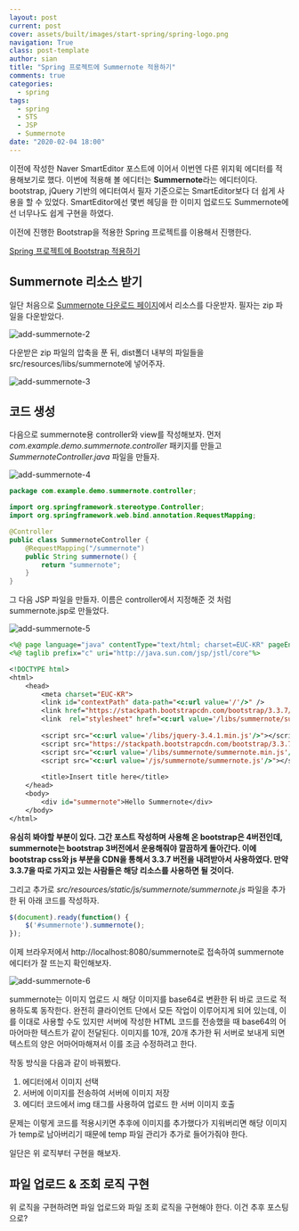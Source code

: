```yaml
---
layout: post
current: post
cover: assets/built/images/start-spring/spring-logo.png
navigation: True
class: post-template
author: sian
title: "Spring 프로젝트에 Summernote 적용하기"
comments: true
categories:
  - spring
tags:
  - spring
  - STS
  - JSP
  - Summernote
date: "2020-02-04 18:00"
---
```


이전에 작성한 Naver SmartEditor 포스트에 이어서 이번엔 다른 위지윅 에디터를 적용해보기로 했다. 이번에 적용해 볼 에디터는 **Summernote**라는 에디터이다. bootstrap, jQuery 기반의 에디터여서 필자 기준으로는 SmartEditor보다 더 쉽게 사용을 할 수 있었다. SmartEditor에선 몇번 헤딩을 한 이미지 업로드도 Summernote에선 너무나도 쉽게 구현을 하였다.



이전에 진행한 Bootstrap을 적용한 Spring 프로젝트를 이용해서 진행한다.

[Spring 프로젝트에 Bootstrap 적용하기](/spring/add-bootstrap)



## Summernote 리소스 받기

일단 처음으로 [Summernote 다운로드 페이지](https://github.com/summernote/summernote/releases)에서 리소스를 다운받자. 필자는 zip 파일을 다운받았다.

![add-summernote-2](\assets\built\images\add-summernote\add-summernote-2.JPG)



다운받은 zip 파일의 압축을 푼 뒤, dist폴더 내부의 파일들을 src/resources/libs/summernote에 넣어주자.

![add-summernote-3](\assets\built\images\add-summernote\add-summernote-3.JPG)



## 코드 생성

다음으로 summernote용 controller와 view를 작성해보자. 먼저 *com.example.demo.summernote.controller* 패키지를 만들고 *SummernoteController.java* 파일을 만들자.

![add-summernote-4](\assets\built\images\add-summernote\add-summernote-4.JPG)

```java
package com.example.demo.summernote.controller;

import org.springframework.stereotype.Controller;
import org.springframework.web.bind.annotation.RequestMapping;

@Controller
public class SummernoteController {
	@RequestMapping("/summernote")
	public String summernote() {
		return "summernote";
	}
}
```



그 다음 JSP 파일을 만들자. 이름은 controller에서 지정해준 것 처럼 summernote.jsp로 만들었다.

![add-summernote-5](\assets\built\images\add-summernote\add-summernote-5.JPG)

```jsp
<%@ page language="java" contentType="text/html; charset=EUC-KR" pageEncoding="EUC-KR"%>
<%@ taglib prefix="c" uri="http://java.sun.com/jsp/jstl/core"%>

<!DOCTYPE html>
<html>
	<head>
		<meta charset="EUC-KR">
		<link id="contextPath" data-path="<c:url value='/'/>" />
		<link href="https://stackpath.bootstrapcdn.com/bootstrap/3.3.7/css/bootstrap.min.css" rel="stylesheet">
		<link  rel="stylesheet" href="<c:url value='/libs/summernote/summernote.min.css'/>"/>
		
		<script src="<c:url value='/libs/jquery-3.4.1.min.js'/>"></script>
		<script src="https://stackpath.bootstrapcdn.com/bootstrap/3.3.7/js/bootstrap.min.js"></script>
		<script src="<c:url value='/libs/summernote/summernote.min.js'/>"></script>
		<script src="<c:url value='/js/summernote/summernote.js'/>"></script>
		
		<title>Insert title here</title>
	</head>
	<body>
		<div id="summernote">Hello Summernote</div>
	</body>
</html>
```



**유심히 봐야할 부분이 있다. 그간 포스트 작성하며 사용해 온 bootstrap은 4버전인데, summernote는 bootstrap 3버전에서 운용해줘야 깔끔하게 돌아간다. 이에 bootstrap css와 js 부분을 CDN을 통해서 3.3.7 버전을 내려받아서 사용하였다. 만약 3.3.7을 따로 가지고 있는 사람들은 해당 리소스를 사용하면 될 것이다.**

그리고 추가로 *src/resources/static/js/summernote/summernote.js* 파일을 추가한 뒤 아래 코드를 작성하자.

```javascript
$(document).ready(function() {
	$('#summernote').summernote();
});
```



이제 브라우저에서 http://localhost:8080/summernote로 접속하여 summernote 에디터가 잘 뜨는지 확인해보자.

![add-summernote-6](\assets\built\images\add-summernote\add-summernote-6.JPG)



summernote는 이미지 업로드 시 해당 이미지를 base64로 변환한 뒤 바로 코드로 적용하도록 동작한다. 완전히 클라이언트 단에서 모든 작업이 이루어지게 되어 있는데, 이를 이대로 사용할 수도 있지만 서버에 작성한 HTML 코드를 전송했을 때 base64의 어마어마한 텍스트가 같이 전달된다. 이미지를 10개, 20개 추가한 뒤 서버로 보내게 되면 텍스트의 양은 어마어마해져서 이를 조금 수정하려고 한다.

작동 방식을 다음과 같이 바꿔봤다.

1. 에디터에서 이미지 선택
2. 서버에 이미지를 전송하여 서버에 이미지 저장
3. 에디터 코드에서 img 태그를 사용하여 업로드 한 서버 이미지 호출

문제는 이렇게 코드를 적용시키면 추후에 이미지를 추가했다가 지워버리면 해당 이미지가 temp로 남아버리기 때문에 temp 파일 관리가 추가로 들어가줘야 한다.

일단은 위 로직부터 구현을 해보자.



## 파일 업로드 & 조회 로직 구현

위 로직을 구현하려면 파일 업로드와 파일 조회 로직을 구현해야 한다. 이건 추후 포스팅으로?